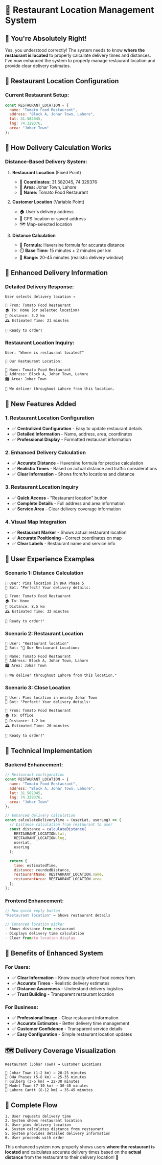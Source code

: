 # 🏪 Restaurant Location Management System

## 🎯 You're Absolutely Right!

Yes, you understood correctly! The system needs to know **where the restaurant is located** to properly calculate delivery times and distances. I've now enhanced the system to properly manage restaurant location and provide clear delivery estimates.

## 🏪 Restaurant Location Configuration

### **Current Restaurant Setup:**
```javascript
const RESTAURANT_LOCATION = {
  name: "Tomato Food Restaurant",
  address: "Block A, Johar Town, Lahore", 
  lat: 31.582045,
  lng: 74.329376,
  area: "Johar Town"
};
```

## 📍 How Delivery Calculation Works

### **Distance-Based Delivery System:**

1. **Restaurant Location** (Fixed Point)
   - 📍 **Coordinates:** 31.582045, 74.329376
   - 🏢 **Area:** Johar Town, Lahore
   - 🏪 **Name:** Tomato Food Restaurant

2. **Customer Location** (Variable Point)
   - 🏠 User's delivery address
   - 📱 GPS location or saved address
   - 🗺️ Map-selected location

3. **Distance Calculation**
   - 📏 **Formula:** Haversine formula for accurate distance
   - ⏱️ **Base Time:** 15 minutes + 2 minutes per km
   - 🚚 **Range:** 20-45 minutes (realistic delivery window)

## 🎯 Enhanced Delivery Information

### **Detailed Delivery Response:**
```
User selects delivery location →

🏪 From: Tomato Food Restaurant
🏠 To: Home (or selected location)
📏 Distance: 3.2 km
🕰️ Estimated Time: 21 minutes

🚀 Ready to order!
```

### **Restaurant Location Inquiry:**
```
User: "Where is restaurant located?"

🏪 Our Restaurant Location:

🏢 Name: Tomato Food Restaurant
📍 Address: Block A, Johar Town, Lahore
🏙️ Area: Johar Town

🚚 We deliver throughout Lahore from this location.
```

## 🚀 New Features Added

### **1. Restaurant Location Configuration**
- ✅ **Centralized Configuration** - Easy to update restaurant details
- ✅ **Detailed Information** - Name, address, area, coordinates
- ✅ **Professional Display** - Formatted restaurant information

### **2. Enhanced Delivery Calculation**
- ✅ **Accurate Distance** - Haversine formula for precise calculation
- ✅ **Realistic Times** - Based on actual distance and traffic considerations
- ✅ **Clear Information** - Shows from/to locations and distance

### **3. Restaurant Location Inquiry**
- ✅ **Quick Access** - "Restaurant location" button
- ✅ **Complete Details** - Full address and area information
- ✅ **Service Area** - Clear delivery coverage information

### **4. Visual Map Integration**
- ✅ **Restaurant Marker** - Shows actual restaurant location
- ✅ **Accurate Positioning** - Correct coordinates on map
- ✅ **Clear Labels** - Restaurant name and service info

## 📱 User Experience Examples

### **Scenario 1: Distance Calculation**
```
👤 User: Pins location in DHA Phase 5
🤖 Bot: "Perfect! Your delivery details:

🏪 From: Tomato Food Restaurant
🏠 To: Home
📏 Distance: 8.5 km  
🕰️ Estimated Time: 32 minutes

🚀 Ready to order!"
```

### **Scenario 2: Restaurant Location**
```
👤 User: "Restaurant location"
🤖 Bot: "🏪 Our Restaurant Location:

🏢 Name: Tomato Food Restaurant
📍 Address: Block A, Johar Town, Lahore
🏙️ Area: Johar Town

🚚 We deliver throughout Lahore from this location."
```

### **Scenario 3: Close Location**
```
👤 User: Pins location in nearby Johar Town
🤖 Bot: "Perfect! Your delivery details:

🏪 From: Tomato Food Restaurant  
🏠 To: Office
📏 Distance: 1.2 km
🕰️ Estimated Time: 20 minutes

🚀 Ready to order!"
```

## 🔧 Technical Implementation

### **Backend Enhancement:**
```javascript
// Restaurant configuration
const RESTAURANT_LOCATION = {
  name: "Tomato Food Restaurant",
  address: "Block A, Johar Town, Lahore",
  lat: 31.582045,
  lng: 74.329376,
  area: "Johar Town"
};

// Enhanced delivery calculation
const calculateDeliveryTime = (userLat, userLng) => {
  // Distance calculation from restaurant to user
  const distance = calculateDistance(
    RESTAURANT_LOCATION.lat, 
    RESTAURANT_LOCATION.lng,
    userLat, 
    userLng
  );
  
  return {
    time: estimatedTime,
    distance: roundedDistance,
    restaurantName: RESTAURANT_LOCATION.name,
    restaurantArea: RESTAURANT_LOCATION.area
  };
};
```

### **Frontend Enhancement:**
```javascript
// New quick reply button
"Restaurant location" → Shows restaurant details

// Enhanced location picker
- Shows distance from restaurant
- Displays delivery time calculation
- Clear from/to location display
```

## 🎯 Benefits of Enhanced System

### **For Users:**
- ✅ **Clear Information** - Know exactly where food comes from
- ✅ **Accurate Times** - Realistic delivery estimates
- ✅ **Distance Awareness** - Understand delivery logistics
- ✅ **Trust Building** - Transparent restaurant location

### **For Business:**
- ✅ **Professional Image** - Clear restaurant information
- ✅ **Accurate Estimates** - Better delivery time management
- ✅ **Customer Confidence** - Transparent service details
- ✅ **Easy Configuration** - Simple restaurant location updates

## 🗺️ Delivery Coverage Visualization

```
Restaurant (Johar Town) → Customer Locations

📍 Johar Town (1-2 km) → 20-25 minutes
📍 DHA Phases (5-8 km) → 25-35 minutes  
📍 Gulberg (3-6 km) → 22-30 minutes
📍 Model Town (7-10 km) → 30-40 minutes
📍 Lahore Cantt (8-12 km) → 35-45 minutes
```

## 🔄 Complete Flow

```
1. User requests delivery time
2. System shows restaurant location
3. User pins delivery location  
4. System calculates distance from restaurant
5. System provides detailed delivery information
6. User proceeds with order
```

This enhanced system now properly shows users **where the restaurant is located** and calculates accurate delivery times based on the **actual distance** from the restaurant to their delivery location! 🎉